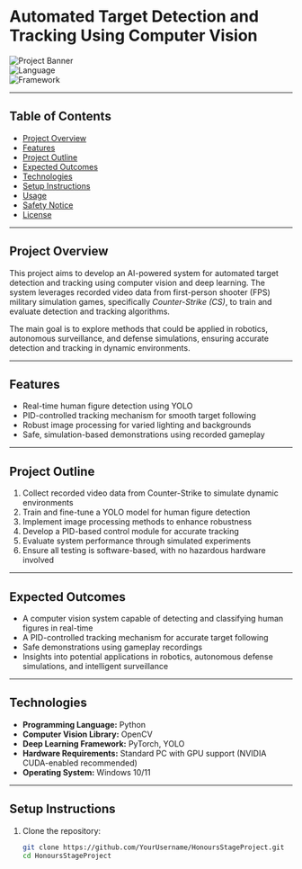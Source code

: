 # Automated Target Detection and Tracking Using Computer Vision

![Project Banner](https://img.shields.io/badge/Status-In_Development-orange)  
![Language](https://img.shields.io/badge/Language-Python-blue)  
![Framework](https://img.shields.io/badge/Framework-YOLO-red)

---

## Table of Contents

- [Project Overview](#project-overview)  
- [Features](#features)  
- [Project Outline](#project-outline)  
- [Expected Outcomes](#expected-outcomes)  
- [Technologies](#technologies)  
- [Setup Instructions](#setup-instructions)  
- [Usage](#usage)  
- [Safety Notice](#safety-notice)  
- [License](#license)  

---

## Project Overview

This project aims to develop an AI-powered system for automated target detection and tracking using computer vision and deep learning. The system leverages recorded video data from first-person shooter (FPS) military simulation games, specifically *Counter-Strike (CS)*, to train and evaluate detection and tracking algorithms.  

The main goal is to explore methods that could be applied in robotics, autonomous surveillance, and defense simulations, ensuring accurate detection and tracking in dynamic environments.

---

## Features

- Real-time human figure detection using YOLO  
- PID-controlled tracking mechanism for smooth target following  
- Robust image processing for varied lighting and backgrounds  
- Safe, simulation-based demonstrations using recorded gameplay  

---

## Project Outline

1. Collect recorded video data from Counter-Strike to simulate dynamic environments  
2. Train and fine-tune a YOLO model for human figure detection  
3. Implement image processing methods to enhance robustness  
4. Develop a PID-based control module for accurate tracking  
5. Evaluate system performance through simulated experiments  
6. Ensure all testing is software-based, with no hazardous hardware involved  

---

## Expected Outcomes

- A computer vision system capable of detecting and classifying human figures in real-time  
- A PID-controlled tracking mechanism for accurate target following  
- Safe demonstrations using gameplay recordings  
- Insights into potential applications in robotics, autonomous defense simulations, and intelligent surveillance  

---

## Technologies

- **Programming Language:** Python  
- **Computer Vision Library:** OpenCV  
- **Deep Learning Framework:** PyTorch, YOLO  
- **Hardware Requirements:** Standard PC with GPU support (NVIDIA CUDA-enabled recommended)  
- **Operating System:** Windows 10/11  

---

## Setup Instructions

1. Clone the repository:  
   ```bash
   git clone https://github.com/YourUsername/HonoursStageProject.git
   cd HonoursStageProject


